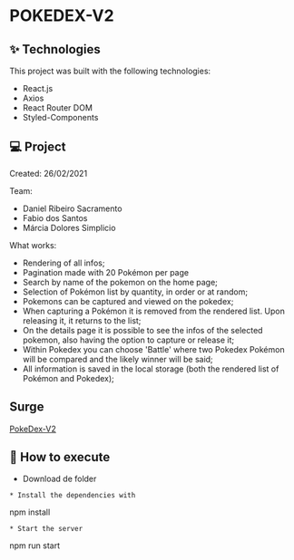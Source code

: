 # POKEDEX-V2

## ✨ Technologies
This project was built with the following technologies:

* React.js
* Axios
* React Router DOM
* Styled-Components

## 💻 Project
Created: 26/02/2021

Team: 
- Daniel Ribeiro Sacramento
- Fabio dos Santos
- Márcia Dolores Simplicio

What works:
- Rendering of all infos;
- Pagination made with 20 Pokémon per page
- Search by name of the pokemon on the home page;
- Selection of Pokémon list by quantity, in order or at random;
- Pokemons can be captured and viewed on the pokedex;
- When capturing a Pokémon it is removed from the rendered list. Upon releasing it, it returns to the list;
- On the details page it is possible to see the infos of the selected pokemon, also having the option to capture or release it;
- Within Pokedex you can choose 'Battle' where two Pokedex Pokémon will be compared and the likely winner will be said;
- All information is saved in the local storage (both the rendered list of Pokémon and Pokedex);

## Surge
[PokeDex-V2](http://epps-pokedex-11.surge.sh/)

## 🚀 How to execute
* Download de folder
 ```
* Install the dependencies with
 ```
  npm install
 ```
* Start the server
 ```
 npm run start
 ```